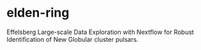 # elden-ring
Effelsberg Large-scale Data Exploration with Nextflow for Robust Identification of New Globular cluster pulsars.
